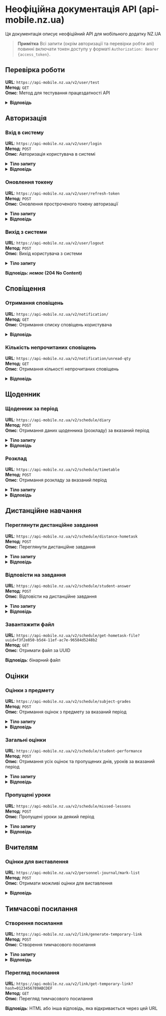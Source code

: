 # Неофіційна документація API (api-mobile.nz.ua)

Ця документація описує неофіційний API для мобільного додатку NZ.UA

> **Примітка** Всі запити (окрім авторизації та перевірки робти апі) повинні включати токен доступу у форматі `Authorization: Bearer {access_token}`. 

## Перевірка роботи

**URL**: `https://api-mobile.nz.ua/v2/user/test`  
**Метод**: `GET`  
**Опис**: Метод для тестування працездатності API  

<details>
<summary><b>Відповідь</b></summary>
  
```jsonc
"2ololo"
```
</details>

## Авторизація

### Вхід в систему

**URL**: `https://api-mobile.nz.ua/v2/user/login`  
**Метод**: `POST`  
**Опис**: Авторизація користувача в системі

<details>
<summary><b>Тіло запиту</b></summary>

```jsonc
{
  "username": "логін_користувача",
  "password": "пароль_користувача",
  "exponentPushToken": "" // токен для push-сповіщень (можна залишити пустий рядок)
}
```
</details>

<details>
<summary><b>Відповідь</b></summary>
  
```jsonc
{
  "access_token": "токен_доступу",
  "refresh_token": "токен_оновлення",
  "expires_token": 1743087625,
  "email_hash": "хеш_електронної_пошти",
  "student_id": 42614414,
  "class_name": "11-Б",
  "class_manager_fio": "ПІБ_класного_керівника",
  "FIO": "ПІБ_учня",
  "avatar": {
    "image_url": "url_аватара",
    "datetime": 1694522283
  },
  "permissions": {
    "isuo_nzportal_children": ["nz", "nz_children"]
  },
  "error_message": ""
}
```
</details>

### Оновлення токену

**URL**: `https://api-mobile.nz.ua/v2/user/refresh-token`  
**Метод**: `POST`  
**Опис**: Оновлення простроченого токену авторизації  

<details>
<summary><b>Тіло запиту</b></summary>
  
```jsonc
{
  "refresh_token": "токен_оновлення"
}
```
</details>

<details>
<summary><b>Відповідь</b></summary>
  
```jsonc
{
  "access_token": "токен_доступу",
  "error_message": ""
}
```
</details>

### Вихід з системи

**URL**: `https://api-mobile.nz.ua/v2/user/logout`  
**Метод**: `POST`  
**Опис**: Вихід користувача з системи 

<details>
<summary><b>Тіло запиту</b></summary>
  
```jsonc
{
  "exponentPushToken": "" // токен для push-сповіщень (можна залишити пустий рядок)
}
```
</details>

<b>Відповідь: *немає* (204 No Content)</b>

## Сповіщення

### Отримання сповіщень
**URL**: `https://api-mobile.nz.ua/v2/notification/`  
**Метод**: `GET`  
**Опис**: Отримання списку сповіщень користувача

<details>
<summary><b>Відповідь</b></summary>
  
```jsonc
{
  "data": [
    {
      "id": "132077056",
      "body": "Нова оцінка",
      "data": {
        "type": "add-mark",
        "studentName": "ПІБ_учня",
        "lessonName": "Назва_предмету",
        "markValue": "8",
        "comment": "",
        "lessonType": "Поточна"
      },
      "status": 1,
      "sentAt": "2025-03-03 14:17:06",
      "notViewedCount": "0"
    },
    // інші сповіщення...
  ],
  "error_message": ""
}
```
</details>

### Кількість непрочитаних сповіщень
**URL**: `https://api-mobile.nz.ua/v2/notification/unread-qty`  
**Метод**: `GET`  
**Опис**: Отримання кількості непрочитаних сповіщень

<details>
<summary><b>Відповідь</b></summary>
  
```jsonc
{
  "qty": "0",
  "error_message": ""
}
```
</details>

## Щоденник

### Щоденник за період

**URL**: `https://api-mobile.nz.ua/v2/schedule/diary`  
**Метод**: `POST`  
**Опис**: Отримання даних щоденника (розкладу) за вказаний період

<details>
<summary><b>Тіло запиту</b></summary>
  
```jsonc
{
  "start_date": "2025-03-03",
  "end_date": "2025-03-03"
}
```
</details>

<details>
<summary><b>Відповідь</b></summary>
  
```jsonc
{
  "dates": [
    {
      "date": "2025-02-28",
      "calls": [
        {
          "call_id": 9308118,
          "call_number": 1,
          "call_time_start": "8:30",
          "call_time_end": "9:10",
          "subjects": [
            {
              "lesson": [
                {
                  "type": "Поточна",
                  "mark": "8",
                  "comment": "текст_до_оцінки"
                }
              ],
              "hometask": ["текст_домашнього_завдання"],
              "distance_hometask_id": null,
              "distance_hometask_is_closed": null,
              "subject_name": "Назва_предмету",
              "room": "Аудиторія",
              "teacher": {
                "id": 5876155,
                "name": "ПІБ_вчителя"
              }
            }
          ]
        },
        // інші уроки...
      ]
    }
  ],
  "error_message": ""
}
```
</details>

### Розклад

**URL**: `https://api-mobile.nz.ua/v2/schedule/timetable`  
**Метод**: `POST`  
**Опис**: Отримання розкладу за вказаний період

<details>
<summary><b>Тіло запиту</b></summary>
  
```jsonc
{
  "start_date": "2024-11-01",
  "end_date": "2024-11-30"
}
```
</details>

<details>
<summary><b>Відповідь</b></summary>
  
```jsonc
{
  "dates": [
    {
      "date": "2024-11-04",
      "calls": [
        {
          "call_id": 12345,
          "call_number": 1,
          "time_start": "8:00",
          "time_end": "8:45",
          "subjects": [
            {
              "subject_name": "Алгебра",
              "room": "Кабінет №12",
              "teacher": {
                "id": 1234566,
                "name": "Прізвище І. Б."
              }
            }
          ]
        },
        // інші уроки в цей день
      ]
    },
    // інші дні
  ],
  "error_message": ""
}
```
</details>

## Дистанційне навчання

### Переглянути дистанційне завдання

**URL**: `https://api-mobile.nz.ua/v2/schedule/distance-hometask`  
**Метод**: `POST`  
**Опис**: Переглянути дистанційне завдання  

<details>
<summary><b>Тіло запиту</b></summary>
  
```jsonc
{
  "distance_hometask_id": 1234567
}
```
</details>

<details>
<summary><b>Відповідь</b></summary>
  
```jsonc
{
  "hometask": "HTML-текст завдання",
  "answer": null,
  "answer_files": [],
  "is_closed": false,
  "error_message": ""
}
```
</details>

### Відповісти на завдання

**URL**: `https://api-mobile.nz.ua/v2/schedule/student-answer`  
**Метод**: `POST`  
**Опис**: Відповісти на дистанційне завдання  

<details>
<summary><b>Тіло запиту</b></summary>
  
```jsonc
{
  "hometask_id": 14673116,
  "hometask_text": "текст_відповіді",
  "deleteFilesIdList": []
}
```
</details>

<details>
<summary><b>Відповідь</b></summary>
  
```jsonc
{
  "answer": "текст_відповіді",
  "answer_files": [],
  "error_message": ""
}
```
</details>

### Завантажити файл

**URL**: `https://api-mobile.nz.ua/v2/schedule/get-hometask-file?uuid=f3f2e850-b5d4-11ef-ac7e-96584d5248b2`  
**Метод**: `GET`  
**Опис**: Отримати файл за UUID  

**Відповідь**: бінарний файл

## Оцінки

### Оцінки з предмету

**URL**: `https://api-mobile.nz.ua/v2/schedule/subject-grades`  
**Метод**: `POST`  
**Опис**: Отримання оцінок з предмету за вказаний період

<details>
<summary><b>Тіло запиту</b></summary>
  
```jsonc
{
  "start_date": "2025-01-01",
  "end_date": "2025-07-30",
  "subject_id": "1111111"
}
```
</details>

<details>
<summary><b>Відповідь</b></summary>
  
```jsonc
{
  "number_missed_lessons": 3,
  "lessons": [
    {
      "lesson_id": "2600587",
      "subject": "Алгебра",
      "lesson_date": "2025-02-18",
      "lesson_type": "Поточна",
      "mark": "2",
      "comment": ""
    },
    // інші оцінки...
  ],
  "error_message": ""
}
```
</details>

### Загальні оцінки

**URL**: `https://api-mobile.nz.ua/v2/schedule/student-performance`  
**Метод**: `POST`  
**Опис**: Отримання усіх оцінок та пропущених днів, уроків за вказаний період

<details>
<summary><b>Тіло запиту</b></summary>
  
```jsonc
{
  "start_date": "2024-09-01",
  "end_date": "2025-05-31"
}
```
</details>

<details>
<summary><b>Відповідь</b></summary>
  
```jsonc
{
  "missed": {
    "days": 12,
    "lessons": 42
  },
  "subjects": [
    {
      "subject_id": "11111111",
      "subject_name": "Алгебра",
      "subject_shortname": "Алг.",
      "marks": [
        {
          "value": "8",
          "type": "Контрольна робота"
        },
        {
          "value": "8",
          "type": "Самостійна робота"
        },
        {
          "value": "8",
          "type": "Самостійна робота"
        }
      ]
    },
    // інші уроки
  ],
  "error_message": ""
}
```
</details>

### Пропущені уроки

**URL**: `https://api-mobile.nz.ua/v2/schedule/missed-lessons`  
**Метод**: `POST`  
**Опис**: Пропущені уроки за деякий період

<details>
<summary><b>Тіло запиту</b></summary>
  
```jsonc
{
  "start_date": "2024-09-01",
  "end_date": "2025-05-31"
}
```
</details>

<details>
<summary><b>Відповідь</b></summary>
  
```jsonc
{
  "missed_lessons": [
    {
      "lesson_id": "2600587",
      "lesson_number": "2",
      "subject": "Алгебра",
      "lesson_date": "2025-02-18"
    },
    // інші пропущені уроки
  ],
  "error_message": ""
}
```
</details>

## Вчителям

### Оцінки для виставлення

**URL**: `https://api-mobile.nz.ua/v2/personnel-journal/mark-list`  
**Метод**: `POST`  
**Опис**: Отримати можливі оцінки для виставлення

<details>
<summary><b>Відповідь</b></summary>
  
```jsonc
{
  "data": [
    {
      "mark_value_id": 6,
      "code": 1,
      "value": "1",
      "description": "\"Кол\"",
      "max_value": 12,
      "lang_code": "UA",
      "html_class": "point-1"
    },
    {
      "mark_value_id": 7,
      "code": 2,
      "value": "2",
      "description": "Не задовільно",
      "max_value": 12,
      "lang_code": "UA",
      "html_class": "point-2"
    },
    {
      "mark_value_id": 8,
      "code": 3,
      "value": "3",
      "description": "Не задовільно",
      "max_value": 12,
      "lang_code": "UA",
      "html_class": "point-3"
    },
    {
      "mark_value_id": 9,
      "code": 4,
      "value": "4",
      "description": "Задовільно-",
      "max_value": 12,
      "lang_code": "UA",
      "html_class": "point-4"
    },
    {
      "mark_value_id": 10,
      "code": 5,
      "value": "5",
      "description": "Задовільно",
      "max_value": 12,
      "lang_code": "UA",
      "html_class": "point-5"
    },
    {
      "mark_value_id": 11,
      "code": 6,
      "value": "6",
      "description": "Задовільно+",
      "max_value": 12,
      "lang_code": "UA",
      "html_class": "point-6"
    },
    {
      "mark_value_id": 12,
      "code": 7,
      "value": "7",
      "description": "Добре-",
      "max_value": 12,
      "lang_code": "UA",
      "html_class": "point-7"
    },
    {
      "mark_value_id": 13,
      "code": 8,
      "value": "8",
      "description": "Добре",
      "max_value": 12,
      "lang_code": "UA",
      "html_class": "point-8"
    },
    {
      "mark_value_id": 14,
      "code": 9,
      "value": "9",
      "description": "Добре+",
      "max_value": 12,
      "lang_code": "UA",
      "html_class": "point-9"
    },
    {
      "mark_value_id": 15,
      "code": 10,
      "value": "10",
      "description": "Відмінно-",
      "max_value": 12,
      "lang_code": "UA",
      "html_class": "point-10"
    },
    {
      "mark_value_id": 16,
      "code": 11,
      "value": "11",
      "description": "Відмінно",
      "max_value": 12,
      "lang_code": "UA",
      "html_class": "point-11"
    },
    {
      "mark_value_id": 17,
      "code": 12,
      "value": "12",
      "description": "Відмінно+",
      "max_value": 12,
      "lang_code": "UA",
      "html_class": "point-12"
    },
    {
      "mark_value_id": 1,
      "code": -5,
      "value": "Н",
      "description": "Не був",
      "max_value": null,
      "lang_code": "UA",
      "html_class": null
    },
    {
      "mark_value_id": 2,
      "code": -10,
      "value": "Н/А",
      "description": "Не атестовано",
      "max_value": null,
      "lang_code": "UA",
      "html_class": null
    },
    {
      "mark_value_id": 3,
      "code": -15,
      "value": "зар",
      "description": "Зараховано",
      "max_value": null,
      "lang_code": "UA",
      "html_class": null
    },
    {
      "mark_value_id": 4,
      "code": -20,
      "value": "зв",
      "description": "Звільнено",
      "max_value": null,
      "lang_code": "UA",
      "html_class": null
    },
    {
      "mark_value_id": 5,
      "code": -25,
      "value": "вивч",
      "description": "Вивчав",
      "max_value": null,
      "lang_code": "UA",
      "html_class": null
    },
    {
      "mark_value_id": 23,
      "code": -30,
      "value": "хв",
      "description": "Хворів",
      "max_value": null,
      "lang_code": "UA",
      "html_class": null
    },
    {
      "mark_value_id": 24,
      "code": -31,
      "value": "П",
      "description": "Початковий",
      "max_value": 4,
      "lang_code": "UA",
      "html_class": "point-1"
    },
    {
      "mark_value_id": 25,
      "code": -32,
      "value": "С",
      "description": "Середній",
      "max_value": 4,
      "lang_code": "UA",
      "html_class": "point-4"
    },
    {
      "mark_value_id": 26,
      "code": -33,
      "value": "Д",
      "description": "Достатній",
      "max_value": 4,
      "lang_code": "UA",
      "html_class": "point-8"
    },
    {
      "mark_value_id": 27,
      "code": -34,
      "value": "В",
      "description": "Високий",
      "max_value": 4,
      "lang_code": "UA",
      "html_class": "point-12"
    },
    {
      "mark_value_id": 28,
      "code": -35,
      "value": "Н/О",
      "description": "Нема оцінки",
      "max_value": 4,
      "lang_code": "UA",
      "html_class": null
    },
    {
      "mark_value_id": 29,
      "code": -36,
      "value": "заув",
      "description": "Зауваження",
      "max_value": 4,
      "lang_code": "UA",
      "html_class": null
    },
    {
      "mark_value_id": 30,
      "code": -37,
      "value": "п/п",
      "description": "Поважна причина",
      "max_value": 4,
      "lang_code": "UA",
      "html_class": null
    },
    {
      "mark_value_id": 31,
      "code": -38,
      "value": "√",
      "description": "√",
      "max_value": null,
      "lang_code": "UA",
      "html_class": "point-12"
    },
    {
      "mark_value_id": 32,
      "code": -39,
      "value": "к",
      "description": "Коментар",
      "max_value": null,
      "lang_code": "UA",
      "html_class": null
    },
    {
      "mark_value_id": 33,
      "code": -40,
      "value": "Н/З",
      "description": "Не зараховано",
      "max_value": null,
      "lang_code": "UA",
      "html_class": null
    }
  ],
  "error_message": ""
}
```
</details>

## Тимчасові посилання

### Створення посилання

**URL**: `https://api-mobile.nz.ua/v2/link/generate-temporary-link`  
**Метод**: `POST`  
**Опис**: Створення тимчасового посилання  

<details>
<summary><b>Тіло запиту</b></summary>
  
```jsonc
{
  "url": "https://example.com/"
}
```
</details>

<details>
<summary><b>Відповідь</b></summary>
  
```jsonc
{
  "response": "http://api-mobile.nz.ua/v1/link/get-temporary-link?hash=0123456789ABCDEF",
  "error_message": ""
}
```
</details>

### Перегляд посилання

**URL**: `https://api-mobile.nz.ua/v2/link/get-temporary-link?hash=0123456789ABCDEF`  
**Метод**: `GET`  
**Опис**: Перегляд тимчасового посилання  

**Відповідь**: HTML або інша відповідь, яка відкривається через цей URL
